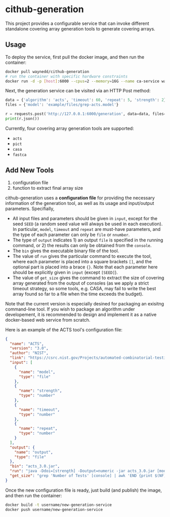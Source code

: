 # cithub-generation

This project provides a configurable service that can invoke different standalone covering array generation tools to generate covering arrays.



## Usage

 To deploy the service, first pull the docker image, and then run the container:

```bash
docker pull waynedd/cithub-generation
# run the container with specific hardware constraints
docker run -d -p [host]:6000 --cpus=2 --memory=16G --name ca-service waynedd/cithub-generation
```

Next, the generation service can be visited via an HTTP Post method:

```python
data = {'algorithm': 'acts', 'timeout': 60, 'repeat': 5, 'strength': 2}
files = {'model': 'example/files/grep-acts.model'}

r = requests.post('http://127.0.0.1:6000/generation', data=data, files=files)
print(r.json())
```

Currently, four covering array generation tools are supported:

* `acts`
* `pict`
* `casa`
* `fastca`



## Add New Tools



1. configuration file
2. function to extract final array size





cithub-generation uses a **configuration file** for providing the necessary information of the generation tool, as well as its usage and input/output parameters. Specifially,

* All input files and parameters should be given in `input`, except for the seed `SEED` (a random seed value will always be used in each execution). In particular, `model`, `timeout` and `repeat` are must-have parameters, and the type of each parameter can only be  `file` or `nnumber`.
* The type of `output` indicates 1) an output `file` is specified in the running command, or 2) the results can only be obtained from the `console`.
* The `bin` gives the executable binary file of the tool.
* The value of `run` gives the particular command to execute the tool, where each parameter is placed into a square brackets `[]`, and the optional part is placed into a brace `{}`. Note that each parameter here should be explicitly given in `input` (except `[SEED]`).
* The value of `get_size` gives the command to extract the size of covering array generated from the output of consoles (as we apply a strict timeout strategy, so some tools, e.g. CASA, may fail to write the best array found so far to a file when the time exceeds the budget).

Note that the current version is especially desined for packaging an exisitng command-line tool. If you wish to package an algorithm under developement, it is recommended to design and implement it as a native docker-based web service from scratch.



Here is an example of the ACTS tool's configuration file:

```json
{
  "name": "ACTS",
  "version": "3.0",
  "author": "NIST",
  "link": "https://csrc.nist.gov/Projects/automated-combinatorial-testing-for-software/downloadable-tools",
  "input": [
    {
      "name": "model",
      "type": "file"
    },
    {
      "name": "strength",
      "type": "number"
    },
    {
      "name": "timeout",
      "type": "number"
    },
    {
      "name": "repeat",
      "type": "number"
    }
  ],
  "output": {
    "name": "output",
    "type": "file"
  },
  "bin": "acts_3.0.jar",
  "run": "java -Ddoi=[strength] -Doutput=numeric -jar acts_3.0.jar [model] [output]",
  "get_size": "grep 'Number of Tests' [console] | awk 'END {print $(NF)}'"
}
```



Once the new configuration file is ready, just build (and publish) the image, and then run the container:

```bash
docker build -t username/new-generation-service
docker push username/new-generation-service
```

